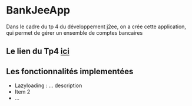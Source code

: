 # BankJeeApp
Dans le cadre du tp 4 du développement j2ee, on a crée cette application, qui permet de gérer un ensemble de comptes bancaires

## Le lien du Tp4 [ici](http://miageprojet2.unice.fr/Intranet_de_Michel_Buffa/Cours_composants_distribu%C3%A9s_pour_l'entreprise_%2f%2f_EJB_2013-2014/TP4_EJB_2014-2015_Ajout_de_relations_au_TP3)

## Les fonctionnalités implementées
* Lazyloading : ... description
* Item 2
* ...
